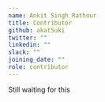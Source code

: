 ```yaml
---
name: Ankit Singh Rathour
title: Contributor
github: akat5uki
twitter: ""
linkedin: ""
slack: ""
joining_date: ""
role: contributor
---
```


Still waiting for this
